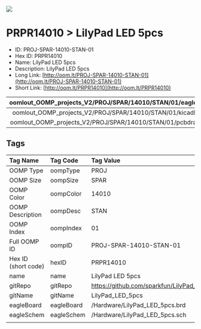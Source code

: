 


  
![][im]
# PRPR14010 > LilyPad LED 5pcs

- ID: PROJ-SPAR-14010-STAN-01
- Hex ID: PRPR14010
- Name: LilyPad LED 5pcs
- Description: LilyPad LED 5pcs
- Long Link: [http://oom.lt/PROJ-SPAR-14010-STAN-01](http://oom.lt/PROJ-SPAR-14010-STAN-01)
- Short Link: [http://oom.lt/PRPR14010](http://oom.lt/PRPR14010)
  

|oomlout_OOMP_projects_V2/PROJ/SPAR/14010/STAN/01/eagleImage.png|oomlout_OOMP_projects_V2/PROJ/SPAR/14010/STAN/01/eagleSchemImage.png|oomlout_OOMP_projects_V2/PROJ/SPAR/14010/STAN/01/kicadPcb3dFront.png|oomlout_OOMP_projects_V2/PROJ/SPAR/14010/STAN/01/kicadPcb3dBack.png|
| :---: | :---: | :---: | :---: |
|oomlout_OOMP_projects_V2/PROJ/SPAR/14010/STAN/01/kicadPcb3d.png|oomlout_OOMP_projects_V2/PROJ/SPAR/14010/STAN/01/bomBack.png|oomlout_OOMP_projects_V2/PROJ/SPAR/14010/STAN/01/bomFront.png|oomlout_OOMP_projects_V2/PROJ/SPAR/14010/STAN/01/pcbdraw.svg|
|oomlout_OOMP_projects_V2/PROJ/SPAR/14010/STAN/01/pcbdrawBack.svg||||

## Tags
  

|Tag Name|Tag Code|Tag Value|
| :--- | :--- | :--- |
|OOMP Type|oompType|PROJ|
|OOMP Size|oompSize|SPAR|
|OOMP Color|oompColor|14010|
|OOMP Description|oompDesc|STAN|
|OOMP Index|oompIndex|01|
|Full OOMP ID|oompID|PROJ-SPAR-14010-STAN-01|
|Hex ID (short code)|hexID|PRPR14010|
|name|name|LilyPad LED 5pcs|
|gitRepo|gitRepo|https://github.com/sparkfun/LilyPad_LED_5pcs|
|gitName|gitName|LilyPad_LED_5pcs|
|eagleBoard|eagleBoard|/Hardware/LilyPad_LED_5pcs.brd|
|eagleSchem|eagleSchem|/Hardware/LilyPad_LED_5pcs.sch|
||||



[im]: PROJ/SPAR/14010/STAN/01/kicadPcb3d_450.png
